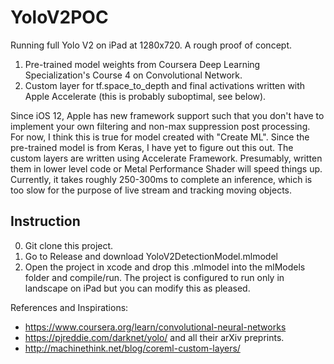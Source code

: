 # YoloV2POC
Running full Yolo V2 on iPad at 1280x720. A rough proof of concept.

1) Pre-trained model weights from Coursera Deep Learning Specialization's Course 4 on Convolutional Network.
2) Custom layer for tf.space_to_depth and final activations written with Apple Accelerate (this is probably suboptimal, see below).

Since iOS 12, Apple has new framework support such that you don't have to implement your own filtering and non-max suppression post 
processing. For now, I think this is true for model created with "Create ML". Since the pre-trained model is from Keras, I have yet to 
figure out this out. The custom layers are written using Accelerate Framework. Presumably, written them in lower level code or Metal 
Performance Shader will speed things up. Currently, it takes roughly 250-300ms to complete an inference, which is too slow for the purpose
of live stream and tracking moving objects.

## Instruction 
0) Git clone this project.
1) Go to Release and download YoloV2DetectionModel.mlmodel
2) Open the project in xcode and drop this .mlmodel into the mlModels folder and compile/run. The project is configured to 
run only in landscape on iPad but you can modify this as pleased.

References and Inspirations:

* https://www.coursera.org/learn/convolutional-neural-networks
* https://pjreddie.com/darknet/yolo/ and all their arXiv preprints.
* http://machinethink.net/blog/coreml-custom-layers/
